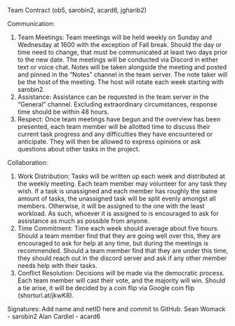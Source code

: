 ﻿Team Contract (ob5, sarobin2, acard6, jgharib2)


Communication:
1. Team Meetings: Team meetings will be held weekly on Sunday and Wednesday at 1600 with the exception of Fall break. Should the day or time need to change, that must be communicated at least two days prior to the new date. The meetings will be conducted via Discord in either text or voice chat. Notes will be taken alongside the meeting and posted and pinned in the “Notes” channel in the team server. The note taker will be the host of the meeting. The host will rotate each week starting with sarobin2.
2. Assistance: Assistance can be requested in the team server in the “General” channel. Excluding extraordinary circumstances, response time should be within 48 hours.
3. Respect: Once team meetings have begun and the overview has been presented, each team member will be allotted time to discuss their current task progress and any difficulties they have encountered or anticipate. They will then be allowed to express opinions or ask questions about other tasks in the project.


Collaboration:
1. Work Distribution: Tasks will be written up each week and distributed at the weekly meeting. Each team member may volunteer for any task they wish. If a task is unassigned and each member has roughly the same amount of tasks, the unassigned task will be split evenly amongst all members. Otherwise, it will be assigned to the one with the least workload. As such, whoever it is assigned to is encouraged to ask for assistance as much as possible from anyone.
2. Time Commitment: Time each week should average about five hours. Should a team member find that they are going well over this, they are encouraged to ask for help at any time, but during the meetings is recommended. Should a team member find that they are under this time, they should reach out in the discord server and ask if any other member needs help with their tasks.
3. Conflict Resolution: Decisions will be made via the democratic process. Each team member will cast their vote, and the majority will win. Should a tie arise, it will be decided by a coin flip via Google coin flip (shorturl.at/jkwK8).


Signatures:
        Add name and netID here and commit to GitHub.
        Sean Womack - sarobin2
        Alan Cardiel - acard6